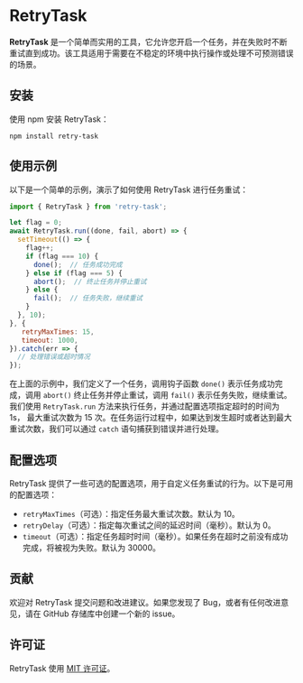 # RetryTask

**RetryTask** 是一个简单而实用的工具，它允许您开启一个任务，并在失败时不断重试直到成功。该工具适用于需要在不稳定的环境中执行操作或处理不可预测错误的场景。

## 安装

使用 npm 安装 RetryTask：

```
npm install retry-task
```

## 使用示例

以下是一个简单的示例，演示了如何使用 RetryTask 进行任务重试：

```javascript
import { RetryTask } from 'retry-task';

let flag = 0;
await RetryTask.run((done, fail, abort) => {
  setTimeout(() => {
    flag++;
    if (flag === 10) {
      done();  // 任务成功完成
    } else if (flag === 5) {
      abort();  // 终止任务并停止重试
    } else {
      fail();  // 任务失败，继续重试
    }
  }, 10);
}, {
   retryMaxTimes: 15,
   timeout: 1000,
}).catch(err => {
  // 处理错误或超时情况
});
```

在上面的示例中，我们定义了一个任务，调用钩子函数 `done()` 表示任务成功完成，调用 `abort()` 终止任务并停止重试，调用 `fail()` 表示任务失败，继续重试。我们使用 `RetryTask.run` 方法来执行任务，并通过配置选项指定超时的时间为 1s， 最大重试次数为 15 次。在任务运行过程中，如果达到发生超时或者达到最大重试次数，我们可以通过 `catch` 语句捕获到错误并进行处理。

## 配置选项

RetryTask 提供了一些可选的配置选项，用于自定义任务重试的行为。以下是可用的配置选项：

- `retryMaxTimes`（可选）：指定任务最大重试次数。默认为 10。
- `retryDelay`（可选）：指定每次重试之间的延迟时间（毫秒）。默认为 0。
- `timeout`（可选）：指定任务超时时间（毫秒）。如果任务在超时之前没有成功完成，将被视为失败。默认为 30000。

## 贡献

欢迎对 RetryTask 提交问题和改进建议。如果您发现了 Bug，或者有任何改进意见，请在 GitHub 存储库中创建一个新的 issue。

## 许可证

RetryTask 使用 [MIT 许可证](https://opensource.org/licenses/MIT)。